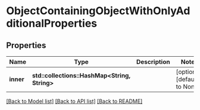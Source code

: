 # ObjectContainingObjectWithOnlyAdditionalProperties

## Properties
Name | Type | Description | Notes
------------ | ------------- | ------------- | -------------
**inner** | **std::collections::HashMap<String, String>** |  | [optional] [default to None]

[[Back to Model list]](../README.md#documentation-for-models) [[Back to API list]](../README.md#documentation-for-api-endpoints) [[Back to README]](../README.md)


